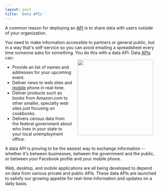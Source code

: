 ```yaml
---
layout: post
title: 'Data APIs'
---
```

A common reason for deploying an <a href="http://www.apievangelist.com/">API</a> is to share data with users outside of your organization.<p></p>
You need to make information accessible to partners or general public, but in a way that's self-service so you can avoid emailing a spreadsheet every time someone asks for something.
<img style="padding: 15px;" src="http://kinlane-productions.s3.amazonaws.com/api-evangelist/matrix-data-streaming-api.jpg" alt="" width="250" align="right" />
You do this with a data API.  Data <a href="http://www.apievangelist.com/">APIs</a> can:
<ul class="mainlist">
	<li>Provide an list of names and addresses for your upcoming event.</li>
	<li>Deliver news to web sites and <a href="http://www.kinlane.com/category/mobile/">mobile</a> phone in real-time.</li>
	<li>Deliver products such as books from Amazon.com to other smaller, specialty web sites just focusing on cookbooks.</li>
	<li>Delivers census data from the federal government about who lives in your state to your local unemployment office.</li>
</ul>
A data API is proving to be the easiest way to exchange information -- whether it's between businesses, between the government and the public, or between your Facebook profile and your mobile phone.<p></p>
Web, desktop, and mobile applications are all being developed to depend on data from various private and public APIs.  These data APIs are launched to satisfy our growing appetite for real-time information and updates on a daily basis.